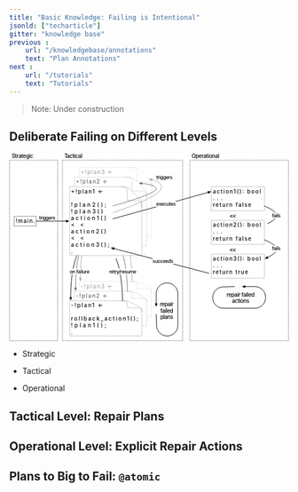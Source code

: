 ```yaml
---
title: "Basic Knowledge: Failing is Intentional"
jsonld: ["techarticle"]
gitter: "knowledge base"
previous :
    url: "/knowledgebase/annotations"
    text: "Plan Annotations"
next :
    url: "/tutorials"
    text: "Tutorials"
---
```


> Note: Under construction

## Deliberate Failing on Different Levels


<svg xmlns="http://www.w3.org/2000/svg" viewBox="35 54 1046 703"><defs><marker orient="auto" overflow="visible" id="FilledArrow_Marker" viewBox="-1 -3 7 6" markerWidth="7" markerHeight="6" color="#a5a5a5"><path d="M4.8 0L0-1.8v3.6z" fill="currentColor" stroke="currentColor"/></marker><marker orient="auto" overflow="visible" id="FilledArrow_Marker_2" viewBox="-1 -3 7 6" markerWidth="7" markerHeight="6" color="#666"><path d="M4.8 0L0-1.8v3.6z" fill="currentColor" stroke="currentColor"/></marker><marker orient="auto" overflow="visible" id="FilledArrow_Marker_3" viewBox="-1 -3 7 6" markerWidth="7" markerHeight="6" color="#000"><path d="M4.8 0L0-1.8v3.6z" fill="currentColor" stroke="currentColor"/></marker></defs><g fill="none"><path fill="#fff" d="M0 0h1153v829H0z"/><path d="M234 81h450v675H234z" stroke="gray" stroke-linecap="round" stroke-linejoin="round" stroke-width="2" stroke-dasharray="4 4"/><path d="M495.04 534.994s-.23-54.869-9-102.994c-4.97-27.277-11.36-45.118-15.963-55.456" marker-end="url(#FilledArrow_Marker)" stroke="#a5a5a5" stroke-linecap="round" stroke-linejoin="round" stroke-width="2"/><path d="M711 81h369v675H711zM36 81h180v675H36z" stroke="gray" stroke-linecap="round" stroke-linejoin="round" stroke-width="2" stroke-dasharray="4 4"/><path d="M324 366.468s-11.439 24.118-17.955 72c-4.476 32.891-5.183 66.37-5.187 84.11" marker-end="url(#FilledArrow_Marker)" stroke="#a5a5a5" stroke-linecap="round" stroke-linejoin="round" stroke-width="2"/><path d="M306 402.468s-11.439 24.118-17.955 72c-4.476 32.891-5.183 66.37-5.187 84.11" marker-end="url(#FilledArrow_Marker_2)" stroke="#666" stroke-linecap="round" stroke-linejoin="round" stroke-width="2"/><path stroke="#000" stroke-linecap="round" stroke-linejoin="round" d="M54 290.825h82v36H54z"/><text transform="translate(59 296.325)" fill="#000"><tspan font-size="20" font-weight="500" x="0" y="20" textLength="72">!main.</tspan></text><path marker-end="url(#FilledArrow_Marker_3)" stroke="#000" stroke-linecap="round" stroke-linejoin="round" stroke-width="2" d="M136 308.837l112.1.034"/><text transform="translate(146.28 285.046)" fill="#000"><tspan font-size="18" font-weight="500" x=".008" y="17" textLength="60.984">triggers</tspan></text><path d="M567 573.577c0-12.442-3.429-13.981-28.477-26.295l-.264-.127c-25.18-12.442-25.443-12.442-51.284-12.442H297v131.343h270v-92.479z" fill="#fff"/><path d="M567 573.577c0-12.442-3.429-13.981-28.477-26.295l-.264-.127c-25.18-12.442-25.443-12.442-51.284-12.442H297v131.343h270v-92.479zm0-.64c0-11.802-.265-11.802-54.184-11.802 0-26.294 0-26.423-24.26-26.423" stroke="#a5a5a5" stroke-linecap="round" stroke-linejoin="round" stroke-width=".5"/><text transform="translate(302 539.712)" fill="#a5a5a5"><tspan font-size="20" font-weight="500" x="0" y="20" textLength="120">-!plan3 &lt;-</tspan></text><path d="M549 609.47c0-12.442-3.429-13.982-28.477-26.295l-.264-.128c-25.18-12.442-25.443-12.442-51.284-12.442H279V701.95h270v-92.48z" fill="#fff"/><path d="M549 609.47c0-12.442-3.429-13.982-28.477-26.295l-.264-.128c-25.18-12.442-25.443-12.442-51.284-12.442H279V701.95h270v-92.48zm0-.641c0-11.801-.265-11.801-54.184-11.801 0-26.294 0-26.423-24.26-26.423" stroke="#666" stroke-linecap="round" stroke-linejoin="round" stroke-width=".5"/><text transform="translate(284 575.605)" fill="#666"><tspan font-size="20" font-weight="500" x="0" y="20" textLength="120">-!plan2 &lt;-</tspan></text><path d="M531 645.57c0-12.442-3.429-13.981-28.477-26.295l-.264-.127c-25.18-12.442-25.443-12.442-51.284-12.442H261V738.05h270v-92.48z" fill="#fff"/><path d="M531 645.57c0-12.442-3.429-13.981-28.477-26.295l-.264-.127c-25.18-12.442-25.443-12.442-51.284-12.442H261V738.05h270v-92.48zm0-.64c0-11.802-.265-11.802-54.184-11.802 0-26.293 0-26.422-24.26-26.422" stroke="#000" stroke-linecap="round" stroke-linejoin="round" stroke-width=".5"/><text transform="translate(266 611.706)" fill="#000"><tspan font-size="20" font-weight="500" x="0" y="20" textLength="120">-!plan1 &lt;-</tspan> <tspan font-size="20" font-weight="500" x="0" y="70" textLength="252"> rollback_action1();</tspan> <tspan font-size="20" font-weight="500" x="0" y="95" textLength="132"> !plan1();</tspan> <tspan font-size="20" font-weight="500" x="0" y="120" textLength="12">.</tspan></text><path d="M477.04 570.994s-.23-54.869-9-102.994c-4.97-27.277-11.36-45.118-15.963-55.456" marker-end="url(#FilledArrow_Marker_2)" stroke="#666" stroke-linecap="round" stroke-linejoin="round" stroke-width="2"/><path d="M567 184.408c0-24.374-3.429-27.39-28.477-51.51l-.264-.25c-25.18-24.373-25.443-24.373-51.284-24.373H297v257.294h270V184.408z" fill="#fff"/><path d="M567 184.408c0-24.374-3.429-27.39-28.477-51.51l-.264-.25c-25.18-24.373-25.443-24.373-51.284-24.373H297v257.294h270V184.408zm0-1.256c0-23.118-.265-23.118-54.184-23.118 0-51.507 0-51.76-24.26-51.76" stroke="#a5a5a5" stroke-linecap="round" stroke-linejoin="round" stroke-width=".5"/><text transform="translate(302 113.275)" fill="#a5a5a5"><tspan font-size="20" font-weight="500" x="0" y="20" textLength="120">+!plan3 &lt;-</tspan></text><path d="M549 220.3c0-24.373-3.429-27.388-28.477-51.51l-.264-.25c-25.18-24.373-25.443-24.373-51.284-24.373H279v257.294h270v-181.16z" fill="#fff"/><path d="M549 220.3c0-24.373-3.429-27.388-28.477-51.51l-.264-.25c-25.18-24.373-25.443-24.373-51.284-24.373H279v257.294h270v-181.16zm0-1.255c0-23.118-.265-23.118-54.184-23.118 0-51.508 0-51.76-24.26-51.76" stroke="#666" stroke-linecap="round" stroke-linejoin="round" stroke-width=".5"/><text transform="translate(284 149.167)" fill="#666"><tspan font-size="20" font-weight="500" x="0" y="20" textLength="120">+!plan2 &lt;-</tspan></text><path d="M531 256.401c0-24.373-3.429-27.389-28.477-51.51l-.264-.25c-25.18-24.373-25.443-24.373-51.284-24.373H261v257.294h270v-181.16z" fill="#fff"/><path d="M531 256.401c0-24.373-3.429-27.389-28.477-51.51l-.264-.25c-25.18-24.373-25.443-24.373-51.284-24.373H261v257.294h270v-181.16zm0-1.255c0-23.118-.265-23.118-54.184-23.118 0-51.508 0-51.76-24.26-51.76" stroke="#000" stroke-linecap="round" stroke-linejoin="round" stroke-width=".5"/><text transform="translate(266 185.268)" fill="#000"><tspan font-size="20" font-weight="500" x="0" y="20" textLength="120">+!plan1 &lt;-</tspan> <tspan font-size="20" font-weight="500" x="0" y="70" textLength="132"> !plan2();</tspan> <tspan font-size="20" font-weight="500" x="0" y="95" textLength="120"> !plan3()</tspan> <tspan font-size="20" font-weight="500" x="0" y="120" textLength="132"> action1()</tspan> <tspan font-size="20" font-weight="500" x="0" y="145" textLength="48"> &lt;&lt;</tspan> <tspan font-size="20" font-weight="500" x="0" y="170" textLength="132"> action2()</tspan> <tspan font-size="20" font-weight="500" x="0" y="195" textLength="48"> &lt;&lt;</tspan> <tspan font-size="20" font-weight="500" x="0" y="220" textLength="144"> action3();</tspan> <tspan font-size="20" font-weight="500" x="0" y="245" textLength="12">.</tspan></text><path d="M287.955 437.9s-11.439 24.117-17.955 72c-4.476 32.89-5.183 66.37-5.187 84.11" marker-end="url(#FilledArrow_Marker_3)" stroke="#000" stroke-linecap="round" stroke-linejoin="round" stroke-width="2"/><path fill="#fff" d="M261 486.266h74v22h-74z"/><text transform="translate(261 486.514)" fill="#000"><tspan font-size="18" font-weight="500" x=".163" y="17" textLength="64.332">on failur</tspan> <tspan font-size="18" font-weight="500" x="64.171" y="17" textLength="9.666">e</tspan></text><path d="M459 606.994s-.23-54.869-9-102.994c-4.97-27.277-11.36-45.118-15.962-55.456M585 657l1.146 42.338c.589 21.762 18.474 39.058 40.243 38.917l.214-.001c21.8-.14 39.397-17.852 39.397-39.652V580c0-22.091-17.909-40-40-40h-1c-22.091 0-40 17.909-40 40v37.1" marker-end="url(#FilledArrow_Marker_3)" stroke="#000" stroke-linecap="round" stroke-linejoin="round" stroke-width="2"/><path fill="#fff" d="M594 603h61v81h-61z"/><text transform="translate(599 608.16)" fill="#000"><tspan font-size="20" font-weight="500" x=".13" y="19" textLength="6.66">r</tspan> <tspan font-size="20" font-weight="500" x="6.43" y="19" textLength="44.44">epair</tspan> <tspan font-size="20" font-weight="500" x="1.43" y="42.56" textLength="48.14">failed</tspan> <tspan font-size="20" font-weight="500" x="1.42" y="66.12" textLength="48.16">plans</tspan></text><path d="M423 252s156.9-42.602 162-63c2.589-10.354-22.073-18.634-53.324-21.172" marker-end="url(#FilledArrow_Marker_2)" stroke="#666" stroke-linecap="round" stroke-linejoin="round" stroke-width="2"/><path d="M423 277.173S587.702 224.179 603 189c7.13-16.397-9.234-28.279-33.647-34.918" marker-end="url(#FilledArrow_Marker)" stroke="#a5a5a5" stroke-linecap="round" stroke-linejoin="round" stroke-width="2"/><text transform="translate(585 135.248)" fill="#000"><tspan font-size="18" font-weight="500" x=".008" y="17" textLength="60.984">triggers</tspan></text><path fill="#fff" d="M408.858 486.266h102v22h-102z"/><text transform="translate(408.858 486.514)" fill="#000"><tspan font-size="18" font-weight="500" x=".321" y="17" textLength="5.994">r</tspan> <tspan font-size="18" font-weight="500" x="5.991" y="17" textLength="42.318">etry/r</tspan> <tspan font-size="18" font-weight="500" x="47.985" y="17" textLength="53.694">esume</tspan></text><text transform="translate(44 54.72)" fill="#000"><tspan font-size="20" font-weight="500" x=".32" y="19" textLength="80.36">Strategic</tspan></text><text transform="translate(240.5 54.72)" fill="#000"><tspan font-size="20" font-weight="500" x=".3" y="19" textLength="11.48">T</tspan> <tspan font-size="20" font-weight="500" x="9.56" y="19" textLength="58.14">actical</tspan></text><path marker-end="url(#FilledArrow_Marker_3)" stroke="#000" stroke-linecap="round" stroke-linejoin="round" stroke-width="2" d="M423 300.118l356.567-98.677"/><path fill="#fff" d="M792 180h198v90H792z"/><path stroke="gray" stroke-linecap="round" stroke-linejoin="round" d="M792 180h198v90H792z"/><text transform="translate(797 185)" fill="#000"><tspan font-size="20" font-weight="500" x="0" y="20" textLength="180">action1(): bool</tspan> <tspan font-size="20" font-weight="500" x="0" y="45" textLength="36">...</tspan> <tspan font-size="20" font-weight="500" x="0" y="70" textLength="144">return false</tspan></text><text transform="translate(858.5 275.5)" fill="#000"><tspan font-size="22" font-weight="500" x=".3" y="22" textLength="26.4">&lt;&lt;</tspan></text><path fill="#fff" d="M792 306h198v90H792z"/><path stroke="gray" stroke-linecap="round" stroke-linejoin="round" d="M792 306h198v90H792z"/><text transform="translate(797 311)" fill="#000"><tspan font-size="20" font-weight="500" x="0" y="20" textLength="180">action2(): bool</tspan> <tspan font-size="20" font-weight="500" x="0" y="45" textLength="36">...</tspan> <tspan font-size="20" font-weight="500" x="0" y="70" textLength="144">return false</tspan></text><text transform="translate(858.5 401.5)" fill="#000"><tspan font-size="22" font-weight="500" x=".3" y="22" textLength="26.4">&lt;&lt;</tspan></text><path fill="#fff" d="M792 432h198v90H792z"/><path stroke="gray" stroke-linecap="round" stroke-linejoin="round" d="M792 432h198v90H792z"/><text transform="translate(797 437)" fill="#000"><tspan font-size="20" font-weight="500" x="0" y="20" textLength="180">action3(): bool</tspan> <tspan font-size="20" font-weight="500" x="0" y="45" textLength="36">...</tspan> <tspan font-size="20" font-weight="500" x="0" y="70" textLength="132">return true</tspan></text><path d="M990 252.603c25.05 9.986 45 22.11 45 35.397 0 11.107-13.941 21.401-33.148 30.314M990 378.786c25.05 10.032 45 22.193 45 35.48 0 11.104-13.935 21.37-33.135 30.246" marker-end="url(#FilledArrow_Marker_3)" stroke="#000" stroke-linecap="round" stroke-linejoin="round" stroke-width="2"/><path fill="#fff" d="M1018 277h34v22h-34z"/><text transform="translate(1019 277.248)" fill="#000"><tspan font-size="18" font-weight="500" x=".007" y="17" textLength="31.986">fails</tspan></text><path fill="#fff" d="M1017.769 400.785h34v22h-34z"/><text transform="translate(1018.77 401.033)" fill="#000"><tspan font-size="18" font-weight="500" x=".007" y="17" textLength="31.986">fails</tspan></text><text transform="translate(717.5 54.72)" fill="#000"><tspan font-size="20" font-weight="500" x=".14" y="19" textLength="103.72">Operational</tspan></text><path d="M877.628 553.628l-42.338 1.146c-21.762.589-39.058 18.474-38.917 40.243l.001.214c.14 21.8 17.852 39.397 39.652 39.397h118.602c22.091 0 40-17.909 40-40v-1c0-22.091-17.909-40-40-40h-37.1" marker-end="url(#FilledArrow_Marker_3)" stroke="#000" stroke-linecap="round" stroke-linejoin="round" stroke-width="2"/><path fill="#fff" d="M839 567h124v58H839z"/><text transform="translate(844 572.44)" fill="#000"><tspan font-size="20" font-weight="500" x="4.78" y="19" textLength="6.66">r</tspan> <tspan font-size="20" font-weight="500" x="11.08" y="19" textLength="98.14">epair failed</tspan> <tspan font-size="20" font-weight="500" x="24.59" y="42.56" textLength="64.82">actions</tspan></text><path fill="#fff" d="M585.001 234.184h73v22h-73z"/><text transform="translate(585.001 234.432)" fill="#000"><tspan font-size="18" font-weight="500" x=".167" y="17" textLength="72.666">executes</tspan></text><path marker-end="url(#FilledArrow_Marker_3)" stroke="#000" stroke-linecap="round" stroke-linejoin="round" stroke-width="2" d="M783 504l-356.515-92.638"/><path fill="#fff" d="M571.41 448.154h78v22h-78z"/><text transform="translate(571.41 448.402)" fill="#000"><tspan font-size="18" font-weight="500" x=".327" y="17" textLength="77.346">succeeds</tspan></text></g></svg>

* Strategic

* Tactical

* Operational


## Tactical Level: Repair Plans


## Operational Level: Explicit Repair Actions
 

## Plans to Big to Fail: `@atomic`
